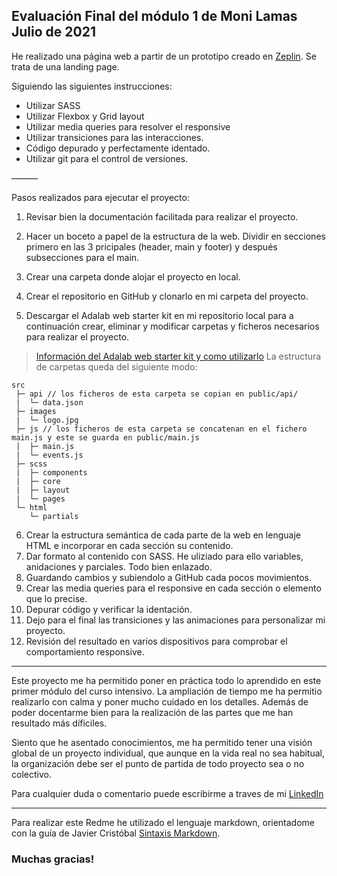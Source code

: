 ## Evaluación Final del módulo 1 de Moni Lamas Julio de 2021

He realizado una página web a partir de un prototipo creado en [Zeplin](https://app.zeplin.io/project/5c8ff9170ffc6f2525b2790c). Se trata de una landing page.

Siguiendo las siguientes instrucciones:
- Utilizar SASS
- Utilizar Flexbox y Grid layout
- Utilizar media queries para resolver el responsive
- Utilizar transiciones para las interacciones.
- Código depurado y perfectamente identado.
- Utilizar git para el control de versiones.

––––––

Pasos realizados para ejecutar el proyecto:
1. Revisar bien la documentación facilitada para realizar el proyecto.

2. Hacer un boceto a papel de la estructura de la web. Dividir en secciones primero en las 3 pricipales (header, main y footer) y después subsecciones para el main.

3. Crear una carpeta donde alojar el proyecto en local.
4. Crear el repositorio en GitHub  y clonarlo en mi carpeta del proyecto.
5. Descargar el Adalab web starter kit en mi repositorio local para a continuación crear, eliminar y modificar carpetas y ficheros necesarios para realizar el proyecto.
> [Información del Adalab web starter kit y como utilizarlo](https://github.com/Adalab/adalab-web-starter-kit)
> La estructura de carpetas queda del siguiente modo: 
~~~
src
 ├─ api // los ficheros de esta carpeta se copian en public/api/
 |  └─ data.json
 ├─ images
 |  └─ logo.jpg
 ├─ js // los ficheros de esta carpeta se concatenan en el fichero main.js y este se guarda en public/main.js
 |  ├─ main.js
 |  └─ events.js
 ├─ scss
 |  ├─ components
 |  ├─ core
 |  ├─ layout
 |  └─ pages
 └─ html
    └─ partials
 ~~~


6. Crear la estructura semántica de cada parte de la web en lenguaje HTML e incorporar en cada sección su contenido.
7. Dar formato al contenido con SASS. He uliziado para ello variables, anidaciones y parciales. Todo bien enlazado. 
8. Guardando cambios y subiendolo a GitHub cada pocos movimientos.
9. Crear las media queries para el responsive en cada sección o elemento que lo precise.
10. Depurar código y verificar la identación.
11. Dejo para el final las transiciones y las animaciones para personalizar mi proyecto.
12. Revisión del resultado en varios dispositivos para comprobar el comportamiento responsive.


------------



Este proyecto me ha permitido poner en práctica todo lo aprendido en este primer módulo del curso intensivo. La ampliación de tiempo me ha permitio realizarlo con calma y poner mucho cuidado en los detalles. Además de poder docentarme bien para la realización de las partes que me han resultado más díficiles. 

Siento que he asentado conocimientos, me ha permitido tener una visión global de un proyecto individual, que aunque en la vida real no sea habitual, la organización debe ser el punto de partida de todo proyecto sea o no colectivo. 

Para cualquier duda o comentario puede escribirme a traves de mi [LinkedIn](https://www.linkedin.com/in/m%C3%B3nica-lamas/)



------------


Para realizar este Redme he utilizado el lenguaje markdown, orientadome con la guía de Javier Cristóbal [Sintaxis Markdown](https://markdown.es/sintaxis-markdown/).


### Muchas gracias!
